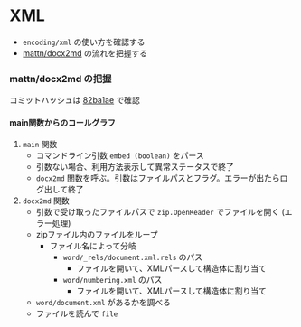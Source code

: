 # XML

* `encoding/xml` の使い方を確認する
* [mattn/docx2md](https://github.com/mattn/docx2md) の流れを把握する


### mattn/docx2md の把握

コミットハッシュは [82ba1ae](https://github.com/mattn/docx2md/commit/82ba1ae25a7eb42f8e302546f705b28f3031215f) で確認


#### main関数からのコールグラフ

1. `main` 関数
    * コマンドライン引数 `embed (boolean)` をパース
    * 引数ない場合、利用方法表示して異常ステータスで終了
    * `docx2md` 関数を呼ぶ。引数はファイルパスとフラグ。エラーが出たらログ出して終了
2. `docx2md` 関数
    * 引数で受け取ったファイルパスで `zip.OpenReader` でファイルを開く (エラー処理)
    * zipファイル内のファイルをループ
        * ファイル名によって分岐
            * `word/_rels/document.xml.rels` のパス
                * ファイルを開いて、XMLパースして構造体に割り当て
            * `word/numbering.xml` のパス
                * ファイルを開いて、XMLパースして構造体に割り当て
    * `word/document.xml` があるかを調べる
    * ファイルを読んで `file` 

